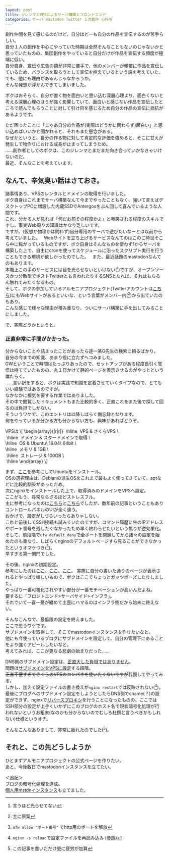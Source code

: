 ```yaml
---
layout: post
title: ジレンマとVPSによるサーバ構築とフロントエンド
categories: サーバ mastodon Twitter １次創作 心持ち
---
```


創作仲間を見て感じるのだけど、自分はどーも自分の作品を宣伝するのが苦手らしい。  
自分１人の創作を中心にやっていた時期は全然そんなこともないのじゃないかと思っていたものの、集団創作をやっていると自分だけが作品を宣伝する頻度が極端に低い。  
自分自身、宣伝や広告の類が非常に苦手で、他のメンバーが頻繁に作品を宣伝しているため、バランスを取ろうとして宣伝を控えているという説を考えていた。  
でも、他にも理由があるんじゃなかろうか。  
そんな発想が浮かんできてしまいました。

ボクはおそらく、自分が書く物を面白いと思い込む深層心理より、面白くないと考える深層心理のほうが強く影響していて、面白いと感じない作品を宣伝したところで読んでもらうことに対して引け目を感じるため自分の作品の宣伝に抵抗があるようです。 

ただ困ったことに「じゃあ自分の作品が(実際はどうかに関わらず)面白い」と思い込めばいいかと聞かれると、それもまた懸念がある。  
なぜかというと、自分の作る物に対して肯定的な評価を強めると、そこに甘えが発生して物作りにおける成長が止まってしまうため。  
……創作者としてのボクは、このジレンマとまだまだ向き合っていかなきゃいけないのだ。  
最近、そんなことを考えています。

## なんて、辛気臭い話はさておき。

諸事情あり、VPSのレンタルとドメインの取得を行いました。  
ボク自身はこれまでサーバ構築なんて今までやったこともなく、強いて言えばデスクトップPCに増設した内蔵SSDでAntergosをぶん回して喜んでいるような人間です。  
これ、分かる人が見れば「何だお前その程度かよ」と嘲笑される程度のスキルですし、事実Web周りの知識はかなり乏しいです。  
ですが、(仮想か物理かは問わず)自分専用のサーバで遊びたいなーとは以前から考えていました。  
Webサイトを立ち上げるサービスなんてのはこのご時世そこら中に転がっているものですが、ボク自身はそんなものを使わず1からサーバを構築した上で、自由にcronを使ってスケジュールに沿ったスクリプト実行を行うこともできる環境が欲しかったのでした。  
また、最近話題のmastodonなんてのもあります。  
本職上この手のサービスには目を光らせないといけない([^1])ですが、オープンソースかつ分散型でポストTwitterとも言われたりするSNSとなれば、それはもちろん触れてみたくなるもの。  
そして、ボクの参加しているアルモニアプロジェクト(Twitterアカウントは[こちら](https://twitter.com/armn_p))にもWebサイトがあるといいな、という言葉がメンバー内([^2])から出ていたのもあり。  
こんな感じで様々な理由が積み重なり、ついにサーバ構築に手を出してみることにしました。  

で、実際どうかというと。

### 正直非常に手間がかかった。

分からないことや詰まったことがあったら逐一某G先生の検索に頼るばかり。  
自分の今までの知識、あまり役に立たずヘコみました。  
GWということで時間はたっぷりあったので、セットアップがある程度長引く覚悟は持てていたものの、丸１日かけて静的ページを表示させるのがやっとという体たらく。  
……言い訳をすると、ボクは実践で知識を定着させていくタイプなので、とてもいい経験ではあるのですが。  
なかなかに根気を要する作業ではありました。  
その中で閲覧したドキュメントもまた比較的多く、正直これをまた後で探して回るのは負担でしかない。  
そういうワケで、このエントリは以降しばらく備忘録となります。  
何をやっているか分かる方も分からない方も、興味があればどうぞ。  

VPSは
\\[
\begin{array}{|r|r|}
  \hline
  VPS & さくらVPS \\\
  \hline
  ドメイン & スタードメインで取得 \\\
  \hline
  OS & Ubuntu\\ 16.04\\ 64bit \\\
  \hline
  メモリ & 1GB \\\
  \hline
  ストレージ & 100GB \\\
  \hline
\end{array}
\\\]

まず、[ここ](https://mlny.info/2016/04/ubuntu-xenial-on-sakura-vps/)を参考にしてUbuntuをインストール。  
OSの選択理由は、Debianの派生OSをこれまで最もよく使ってきていて、aptなどに比較的馴染があったため。  
次にnginxをインストールした上で、取得済みのドメインをVPSへ設定。  
ここがもう、尋常ならざるほどストレスフル。  
主に参考になったのは[こちら](http://tryerror.net/tryerror/wordpress/さくらｖｐｓに独自ドメインを割り当てる)と[こちら](http://wada811.blogspot.com/2014/11/sakura-vps-domain-settings.html)でしたが、数年前の記事ということもありコントロールパネルのUIが全く違う。  
おかげで、設定がしづらいったらありゃしない。  
これと前後してSSH接続も試みていたのですが、コマンド履歴に生のIPアドレスやポート番号を残したくなかったため早く終わらせたいという焦りが逆効果化。  
そして、前段階で`ufw default deny`で全ポートを閉鎖してから諸々の設定を始めたのも重なり、しばらくnginxのデフォルトページすら見ることができなかったというオマケつき([^3])。  
早すぎる第一関門でした。

その後、nginxの初期設定。  
参考にしたのは[ここ](http://shadowkrr.hateblo.jp/entry/2016/01/27/ubuntu%25e3%2581%25abnginx%25e3%2582%2592%25e3%2582%25a4%25e3%2583%25b3%25e3%2582%25b9%25e3%2583%2588%25e3%2583%25bc%25e3%2583%25ab%25e3%2581%2599%25e3%2582%258b/)、[ここ](http://qiita.com/kidach1/items/985efebba639713c562e)、[ここ](http://qiita.com/syou007/items/3e2d410bbe65a364b603)。
実際に自分の書いた通りのページが表示されるとやっぱり嬉しいもので、ボクはここでちょっとガッツポーズしたりしました。  
やっぱり一番可視化されやすい部分が一番モチベーションが高いんだよね。  
要するに「フロントエンド>サーバサイド>インフラ」。  
それでいて一喜一憂が纏めて土壺にハマるのはインフラ側だから始末に終えない。

そんなこんなで、最低限の設定を終えました。  
ここで思うワケです。  
サブドメインを取得して、そこでmastodonインスタンスを作りたいなと。  
他にも今使っているブログにサブドメインを設定して、自分の管理下にあることをより強くアピールしたいなと。  
考えてみれば、ここが更なる悲劇の始まりだった……

DNS側のサブドメイン設定は、[正直大した負担ではありません](http://www.star-domain.jp/man/domain_sub_add.php)。  
問題は[サブドメインを](http://mikamisan.hatenablog.com/entry/2016/07/10/113655)[VPSに設定](http://mekori.hatenablog.com/entry/2013/04/20/231157)する段階。  
~~正直不便すぎてさくらのVPSのコンパネを使いたくないですが~~我慢してやってみる。  
しかし、加えて設定ファイルの書き換えが`nginx restart`では反映されない([^4])。  
最後にブログへのサブドメイン設定をしようとしたらDNS側でcname(？)の設定ができず、nginxで[リバースプロキシ](https://blog.yuyat.jp/post/serving-github-pages-through-reverse-proxy/)を行うことになったものの、ここではSSH部分の設定が上手くいかずにこのブログのホスト名で現状暗号化処理が行われないというお粗末(なのかも分からないのでむしろ杜撰と言うべきかもしれない)仕様というオチ。  

そんなこんなありまして、非常に疲れたのでした([^5])。  

## それと、この先どうしようか

ひとまずアルモニアプロジェクトの公式ページを作りたい。  
あと、今後数日でmastodonインスタンスを立てたい。

＜追記＞  
ブログの暗号化処理を達成。    
[個人用mstdnインスタンス](https://mstdn.s6jr.com/)も立てました。  

[^1]: 言うほど光らせてない
[^2]: 主に原案
[^3]: `ufw allow "ポート番号"` でhttp用のポートを解放
[^4]: `nginx -s reload`で設定ファイルを再読み込み ([参照](http://abyssluke.hatenablog.com/entry/2015/12/11/203707))
[^5]: この記事を書いただけ更に疲労が加算
